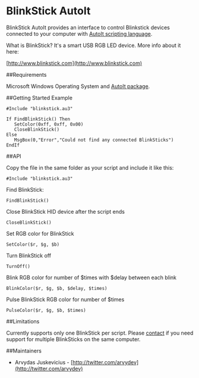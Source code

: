 # BlinkStick AutoIt

BlinkStick AutoIt provides an interface to control Blinkstick devices connected to your computer with [AutoIt scripting language](http://www.autoitscript.com).

What is BlinkStick? It's a smart USB RGB LED device. More info about it here:

[http://www.blinkstick.com](http://www.blinkstick.com)


##Requirements

Microsoft Windows Operating System and [AutoIt package](http://www.autoitscript.com/site/autoit/downloads/).

##Getting Started Example

```
#Include "blinkstick.au3"

If FindBlinkStick() Then
   SetColor(0xff, 0xff, 0x00)
   CloseBlinkStick()
Else
   MsgBox(0,"Error","Could not find any connected BlinkSticks")
EndIf
```

##API

Copy the file in the same folder as your script and include it like this:

```
#Include "blinkstick.au3"
```

Find BlinkStick:

```
FindBlinkStick()
```

Close BlinkStick HID device after the script ends

```
CloseBlinkStick()
```

Set RGB color for BlinkStick

```
SetColor($r, $g, $b)
```

Turn BlinkStick off

```
TurnOff()
```

Blink RGB color for number of $times with $delay between each blink

```
BlinkColor($r, $g, $b, $delay, $times)
```

Pulse BlinkStick RGB color for number of $times

```
PulseColor($r, $g, $b, $times)
```

##Limitations

Currently supports only one BlinkStick per script. Please [contact](http://www.blinkstick.com/help/contact) if you need support for multiple BlinkSticks on the same computer.

##Maintainers
* Arvydas Juskevicius - [http://twitter.com/arvydev](http://twitter.com/arvydev)
